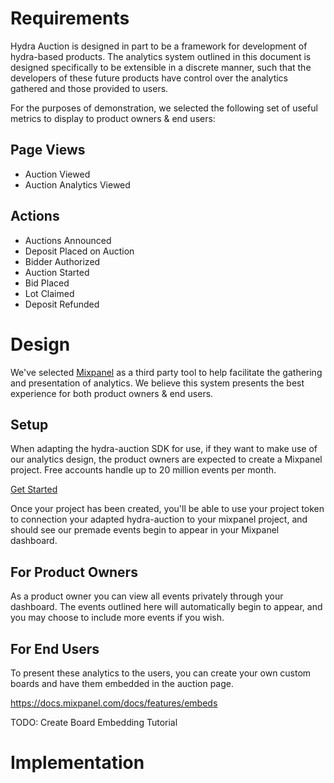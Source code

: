 # Requirements

Hydra Auction is designed in part to be a framework for development of hydra-based products. The analytics system outlined in this document is designed specifically to be extensible in a discrete manner, such that the developers of these future products have control over the analytics gathered and those provided to users.

For the purposes of demonstration, we selected the following set of useful metrics to display to product owners & end users:

## Page Views
- Auction Viewed
- Auction Analytics Viewed

## Actions
- Auctions Announced
- Deposit Placed on Auction
- Bidder Authorized
- Auction Started
- Bid Placed
- Lot Claimed
- Deposit Refunded

# Design

We've selected [Mixpanel](https://mixpanel.com) as a third party tool to help facilitate the gathering and presentation of analytics. We believe this system presents the best experience for both product owners & end users.

## Setup

When adapting the hydra-auction SDK for use, if they want to make use of our analytics design, the product owners are expected to create a Mixpanel project. Free accounts handle up to 20 million events per month.

[Get Started](https://mixpanel.com/pricing/)

Once your project has been created, you'll be able to use your project token to connection your adapted hydra-auction to your mixpanel project, and should see our premade events begin to appear in your Mixpanel dashboard.

## For Product Owners

As a product owner you can view all events privately through your dashboard. The events outlined here will automatically begin to appear, and you may choose to include more events if you wish.



## For End Users

To present these analytics to the users, you can create your own custom boards and have them embedded in the auction page.

https://docs.mixpanel.com/docs/features/embeds

TODO: Create Board Embedding Tutorial

# Implementation
